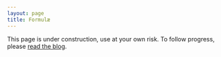 ```yaml
---
layout: page
title: Formulæ
---
```

<aside>
  This page is under construction, use at your own risk. To follow progress,
  please <a href="/#blog">read the blog</a>.
<aside>

<script type='module' src='formulaæ.js' />
